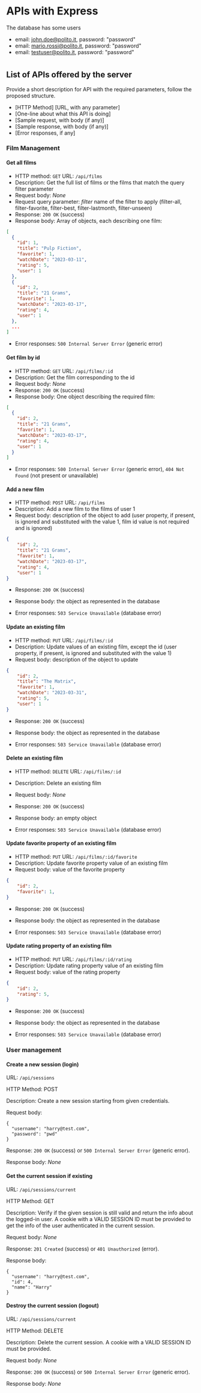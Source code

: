 # APIs with Express

The database has some users

- email: john.doe@polito.it, password: "password"
- email: mario.rossi@polito.it, password: "password"
- email: testuser@polito.it, password: "password"

#

## List of APIs offered by the server

Provide a short description for API with the required parameters, follow the proposed structure.

- [HTTP Method] [URL, with any parameter]
- [One-line about what this API is doing]
- [Sample request, with body (if any)]
- [Sample response, with body (if any)]
- [Error responses, if any]

### Film Management

#### Get all films

- HTTP method: `GET` URL: `/api/films`
- Description: Get the full list of films or the films that match the query filter parameter
- Request body: _None_
- Request query parameter: _filter_ name of the filter to apply (filter-all, filter-favorite, filter-best, filter-lastmonth, filter-unseen)
- Response: `200 OK` (success)
- Response body: Array of objects, each describing one film:

```json
[
  {
    "id": 1,
    "title": "Pulp Fiction",
    "favorite": 1,
    "watchDate": "2023-03-11",
    "rating": 5,
    "user": 1
  },
  {
    "id": 2,
    "title": "21 Grams",
    "favorite": 1,
    "watchDate": "2023-03-17",
    "rating": 4,
    "user": 1
  },
  ...
]
```

- Error responses: `500 Internal Server Error` (generic error)

#### Get film by id

- HTTP method: `GET` URL: `/api/films/:id`
- Description: Get the film corresponding to the id
- Request body: _None_
- Response: `200 OK` (success)
- Response body: One object describing the required film:

```JSON
[
  {
    "id": 2,
    "title": "21 Grams",
    "favorite": 1,
    "watchDate": "2023-03-17",
    "rating": 4,
    "user": 1
  }
]
```

- Error responses: `500 Internal Server Error` (generic error), `404 Not Found` (not present or unavailable)

#### Add a new film

- HTTP method: `POST` URL: `/api/films`
- Description: Add a new film to the films of user 1
- Request body: description of the object to add (user property, if present, is ignored and substituted with the value 1, film id value is not required and is ignored)

```JSON
{
    "id": 2,
    "title": "21 Grams",
    "favorite": 1,
    "watchDate": "2023-03-17",
    "rating": 4,
    "user": 1
}
```

- Response: `200 OK` (success)
- Response body: the object as represented in the database

- Error responses: `503 Service Unavailable` (database error)

#### Update an existing film

- HTTP method: `PUT` URL: `/api/films/:id`
- Description: Update values of an existing film, except the id (user property, if present, is ignored and substituted with the value 1)
- Request body: description of the object to update

```JSON
{
    "id": 2,
    "title": "The Matrix",
    "favorite": 1,
    "watchDate": "2023-03-31",
    "rating": 5,
    "user": 1
}
```

- Response: `200 OK` (success)
- Response body: the object as represented in the database

- Error responses: `503 Service Unavailable` (database error)

#### Delete an existing film

- HTTP method: `DELETE` URL: `/api/films/:id`
- Description: Delete an existing film
- Request body: _None_

- Response: `200 OK` (success)
- Response body: an empty object

- Error responses: `503 Service Unavailable` (database error)

#### Update favorite property of an existing film

- HTTP method: `PUT` URL: `/api/films/:id/favorite`
- Description: Update favorite property value of an existing film
- Request body: value of the favorite property

```JSON
{
    "id": 2,
    "favorite": 1,
}
```

- Response: `200 OK` (success)
- Response body: the object as represented in the database

- Error responses: `503 Service Unavailable` (database error)

#### Update rating property of an existing film

- HTTP method: `PUT` URL: `/api/films/:id/rating`
- Description: Update rating property value of an existing film
- Request body: value of the rating property

```JSON
{
    "id": 2,
    "rating": 5,
}
```

- Response: `200 OK` (success)
- Response body: the object as represented in the database

- Error responses: `503 Service Unavailable` (database error)

### User management

#### Create a new session (login)

URL: `/api/sessions`

HTTP Method: POST

Description: Create a new session starting from given credentials.

Request body:

```
{
  "username": "harry@test.com",
  "password": "pwd"
}
```

Response: `200 OK` (success) or `500 Internal Server Error` (generic error).

Response body: _None_

#### Get the current session if existing

URL: `/api/sessions/current`

HTTP Method: GET

Description: Verify if the given session is still valid and return the info about the logged-in user. A cookie with a VALID SESSION ID must be provided to get the info of the user authenticated in the current session.

Request body: _None_

Response: `201 Created` (success) or `401 Unauthorized` (error).

Response body:

```
{
  "username": "harry@test.com",
  "id": 4,
  "name": "Harry"
}
```

#### Destroy the current session (logout)

URL: `/api/sessions/current`

HTTP Method: DELETE

Description: Delete the current session. A cookie with a VALID SESSION ID must be provided.

Request body: _None_

Response: `200 OK` (success) or `500 Internal Server Error` (generic error).

Response body: _None_
